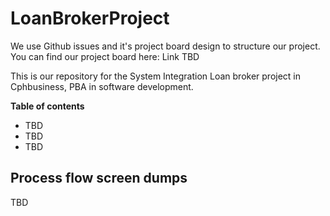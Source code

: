 # LoanBrokerProject
We use Github issues and it's project board design to structure our project. You can find our project board here:
Link TBD
  
This is our repository for the System Integration Loan broker project in Cphbusiness, PBA in software development.

**Table of contents**
- TBD
- TBD
- TBD

## Process flow screen dumps
TBD
